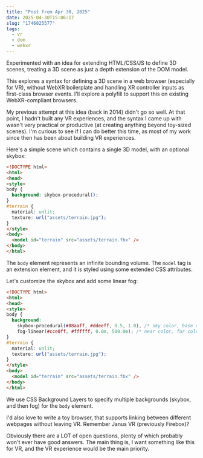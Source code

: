 ```yaml
---
title: "Post from Apr 30, 2025"
date: 2025-04-30T15:06:17
slug: "1746025577"
tags:
  - vr
  - dom
  - webxr
---
```


Experimented with an idea for extending HTML/CSS/JS to define 3D scenes, treating a 3D scene as just a depth extension of the DOM model.

This explores a syntax for defining a 3D scene in a web browser (especially for VR), without WebXR boilerplate and handling XR controller inputs as first-class browser events. I'll explore a polyfill to support this on existing WebXR-compliant browsers.

My previous attempt at this idea (back in 2014) didn't go so well. At that point, I hadn't built any VR experiences, and the syntax I came up with wasn't very practical or productive (at creating anything beyond toy-sized scenes). I'm curious to see if I can do better this time, as most of my work since then has been about building VR experiences.

Here's a simple scene which contains a single 3D model, with an optional skybox:

```html
<!DOCTYPE html>
<html>
<head>
<style>
body {
  background: skybox-procedural();
}
#terrain {
  material: unlit;
  texture: url("assets/terrain.jpg");
}
</style>
<body>
  <model id="terrain" src="assets/terrain.fbx" />
</body>
</html>
```

The `body` element represents an infinite bounding volume. The `model` tag is an extension element, and it is styled using some extended CSS attributes.

Let's customize the skybox and add some linear fog:

```html
<!DOCTYPE html>
<html>
<head>
<style>
body {
  background:
    skybox-procedural(#88aaff, #ddeeff, 0.5, 1.0), /* sky color, base color, atmospheric thickness, exposure */
    fog-linear(#cce0ff, #ffffff, 0.0m, 500.0m); /* near color, far color, near distance, far distance */
}
#terrain {
  material: unlit;
  texture: url("assets/terrain.jpg");
}
</style>
<body>
  <model id="terrain" src="assets/terrain.fbx" />
</body>
</html>
```

We use CSS Background Layers to specify multiple backgrounds (skybox, and then fog) for the `body` element.

I'd also love to write a toy browser, that supports linking between different webpages without leaving VR. Remember Janus VR (previously Firebox)?

Obviously there are a LOT of open questions, plenty of which probably won't ever have good answers. The main thing is, I want something like this for VR, and the VR experience would be the main priority.